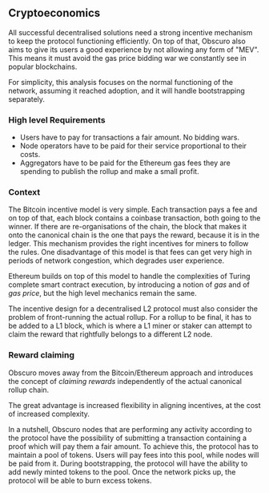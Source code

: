 ## Cryptoeconomics
All successful decentralised solutions need a strong incentive mechanism to keep the protocol functioning efficiently. On top of that, Obscuro also aims to give its users a good experience by not allowing any form of "MEV". This means it must avoid the gas price bidding war we constantly see in popular blockchains.

For simplicity, this analysis focuses on the normal functioning of the network, assuming it reached adoption, and it will handle bootstrapping separately.

### High level Requirements
* Users have to pay for transactions a fair amount. No bidding wars.
* Node operators have to be paid for their service proportional to their costs.
* Aggregators have to be paid for the Ethereum gas fees they are spending to publish the rollup and make a small profit.

### Context
The Bitcoin incentive model is very simple. Each transaction pays a fee and on top of that, each block contains a coinbase transaction, both going to the winner. If there are re-organisations of the chain, the block that makes it onto the canonical chain is the one that pays the reward, because it is in the ledger. This mechanism provides the right incentives for miners to follow the rules.
One disadvantage of this model is that fees can get very high in periods of network congestion, which degrades user experience.

Ethereum builds on top of this model to handle the complexities of Turing complete smart contract execution, by introducing a notion of _gas_ and of _gas price_, but the high level mechanics remain the same.

The incentive design for a decentralised L2 protocol must also consider the problem of front-running the actual rollup. For a rollup to be final, it has to be added to a L1 block, which is where a L1 miner or staker can attempt to claim the reward that rightfully belongs to a different L2 node.

### Reward claiming
Obscuro moves away from the Bitcoin/Ethereum approach and introduces the concept of _claiming rewards_ independently of the actual canonical rollup chain.

The great advantage is increased flexibility in aligning incentives, at the cost of increased complexity.

In a nutshell, Obscuro nodes that are performing any activity according to the protocol have the possibility of submitting a transaction containing a proof which will pay them a fair amount. To achieve this, the protocol has to maintain a pool of tokens. Users will pay fees into this pool, while nodes will be paid from it. During bootstrapping, the protocol will have the ability to add newly minted tokens to the pool. Once the network picks up, the protocol will be able to burn excess tokens.